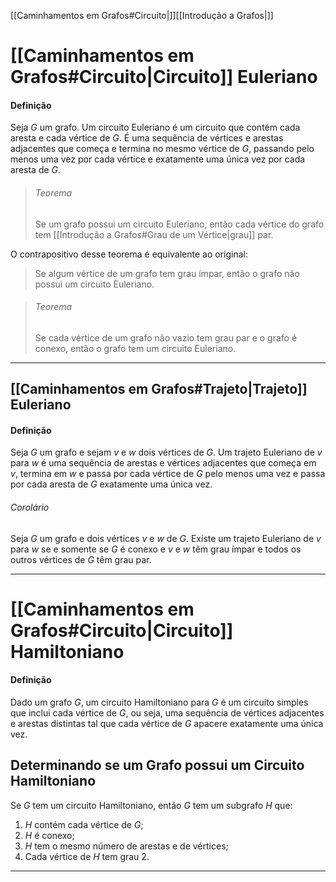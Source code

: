 [[Caminhamentos em Grafos#Circuito|]][[Introdução a Grafos|]]
# [[Caminhamentos em Grafos#Circuito|Circuito]] Euleriano
#### Definição
Seja $G$ um grafo. Um circuito Euleriano é um circuito que contém cada aresta e cada vértice de $G$. É uma sequência de vértices e arestas adjacentes que começa e termina no mesmo vértice de $G$, passando pelo menos uma vez por cada vértice e exatamente uma única vez por cada aresta de $G$.

>###### Teorema
>Se um grafo possui um circuito Euleriano, então cada vértice do grafo tem [[Introdução a Grafos#Grau de um Vértice|grau]] par.

O contrapositivo desse teorema é equivalente ao original:
> Se algum vértice de um grafo tem grau ímpar, então o grafo não possui um circuito Euleriano.

>###### Teorema
>Se cada vértice de um grafo não vazio tem grau par e o grafo é conexo, então o grafo tem um circuito Euleriano.

---
## [[Caminhamentos em Grafos#Trajeto|Trajeto]] Euleriano
#### Definição
Seja $G$ um grafo e sejam $v$ e $w$ dois vértices de $G$. Um trajeto Euleriano de $v$ para $w$ é uma sequência de arestas e vértices adjacentes que começa em $v$, termina em $w$ e passa por cada vértice de $G$ pelo menos uma vez e passa por cada aresta de $G$ exatamente uma única vez.

###### Corolário
Seja $G$ um grafo e dois vértices $v$ e $w$ de $G$. Existe um trajeto Euleriano de $v$ para $w$ se e somente se $G$ é conexo e $v$ e $w$ têm grau ímpar e todos os outros vértices de $G$ têm grau par.

---
# [[Caminhamentos em Grafos#Circuito|Circuito]] Hamiltoniano
#### Definição
Dado um grafo $G$, um circuito Hamiltoniano para $G$ é um circuito simples que inclui cada vértice de $G$, ou seja, uma sequência de vértices adjacentes e arestas distintas tal que cada vértice de $G$ apacere exatamente uma única vez.

## Determinando se um Grafo possui um Circuito Hamiltoniano
Se $G$ tem um circuito Hamiltoniano, então $G$ tem um subgrafo $H$ que:
1. $H$ contém cada vértice de $G$;
2. $H$ é conexo;
3. $H$ tem o mesmo número de arestas e de vértices;
4. Cada vértice de $H$ tem grau 2.

---
